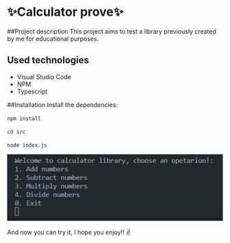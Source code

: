 ﻿# ✨Calculator prove✨

##Project description 
This project aims to test a library previously created by me for educational purposes.

## Used technologies
* Visual Studio Code
* NPM
* Typescript

##Installation
Install the dependencies:

`npm install`

`cd src`

`node index.js`

![alt text](https://github.com/christianoller8/test-library/blob/94da4286b07d168bf4dc6fb57abc708aa88f66c7/assets/img%20programa%20calculadora.png)

And now you can try it, I hope you enjoy!! ✌️
